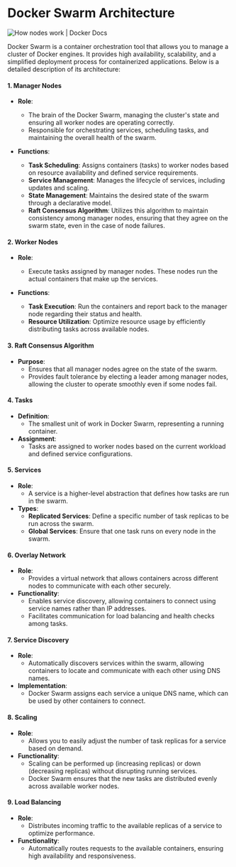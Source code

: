 # Docker Swarm Architecture


![How nodes work | Docker Docs](https://docs.docker.com/engine/swarm/images/swarm-diagram.webp)




Docker Swarm is a container orchestration tool that allows you to manage a cluster of Docker engines. It provides high availability, scalability, and a simplified deployment process for containerized applications. Below is a detailed description of its architecture:

#### 1. **Manager Nodes**
- **Role**: 
  - The brain of the Docker Swarm, managing the cluster's state and ensuring all worker nodes are operating correctly.
  - Responsible for orchestrating services, scheduling tasks, and maintaining the overall health of the swarm.

- **Functions**:
  - **Task Scheduling**: Assigns containers (tasks) to worker nodes based on resource availability and defined service requirements.
  - **Service Management**: Manages the lifecycle of services, including updates and scaling.
  - **State Management**: Maintains the desired state of the swarm through a declarative model.
  - **Raft Consensus Algorithm**: Utilizes this algorithm to maintain consistency among manager nodes, ensuring that they agree on the swarm state, even in the case of node failures.

#### 2. **Worker Nodes**
- **Role**: 
  - Execute tasks assigned by manager nodes. These nodes run the actual containers that make up the services.

- **Functions**:
  - **Task Execution**: Run the containers and report back to the manager node regarding their status and health.
  - **Resource Utilization**: Optimize resource usage by efficiently distributing tasks across available nodes.

#### 3. **Raft Consensus Algorithm**
- **Purpose**: 
  - Ensures that all manager nodes agree on the state of the swarm.
  - Provides fault tolerance by electing a leader among manager nodes, allowing the cluster to operate smoothly even if some nodes fail.

#### 4. **Tasks**
- **Definition**: 
  - The smallest unit of work in Docker Swarm, representing a running container.
- **Assignment**: 
  - Tasks are assigned to worker nodes based on the current workload and defined service configurations.

#### 5. **Services**
- **Role**: 
  - A service is a higher-level abstraction that defines how tasks are run in the swarm.
- **Types**:
  - **Replicated Services**: Define a specific number of task replicas to be run across the swarm.
  - **Global Services**: Ensure that one task runs on every node in the swarm.

#### 6. **Overlay Network**
- **Role**: 
  - Provides a virtual network that allows containers across different nodes to communicate with each other securely.
- **Functionality**:
  - Enables service discovery, allowing containers to connect using service names rather than IP addresses.
  - Facilitates communication for load balancing and health checks among tasks.

#### 7. **Service Discovery**
- **Role**: 
  - Automatically discovers services within the swarm, allowing containers to locate and communicate with each other using DNS names.
- **Implementation**:
  - Docker Swarm assigns each service a unique DNS name, which can be used by other containers to connect.

#### 8. **Scaling**
- **Role**: 
  - Allows you to easily adjust the number of task replicas for a service based on demand.
- **Functionality**:
  - Scaling can be performed up (increasing replicas) or down (decreasing replicas) without disrupting running services.
  - Docker Swarm ensures that the new tasks are distributed evenly across available worker nodes.

#### 9. **Load Balancing**
- **Role**: 
  - Distributes incoming traffic to the available replicas of a service to optimize performance.
- **Functionality**:
  - Automatically routes requests to the available containers, ensuring high availability and responsiveness.
<!--stackedit_data:
eyJoaXN0b3J5IjpbLTU4MzExMzA5Ml19
-->